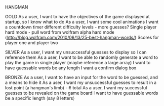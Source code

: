 HANGMAN


GOLD
As a user, I want to have the objectives of the game displayed at startup, so I know what to do
As a user, I want some cool animations
I want a countdown timer
different difficulty levels - more guesses?
Single player hard mode - pull word from wolfram alpha hard mode (http://blog.wolfram.com/2010/08/13/25-best-hangman-words/)
Scores for player one and player two

SILVER
As a user, I want my unsuccessful guesses to display so I can reference them
As a user, I want to be able to randomly generate a word to play the game in single player (maybe reference a large array)
I want to have guessable words be any length
I want a confirm dialog box



BRONZE
As a user, I want to have an input for the word to be guessed, and a means to hide it
As a user, I want my unsuccessful guesses to result in a lost point (a hangman's limb) - 6 total
As a user, I want my successful guesses to be revealed on the game board
I want to have guessable words be a specific length (say 8 letters)
